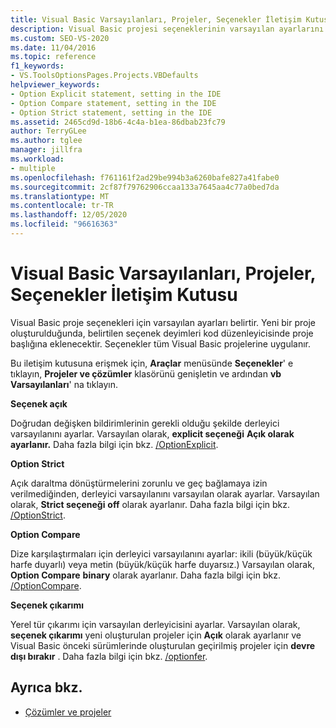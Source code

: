 ```yaml
---
title: Visual Basic Varsayılanları, Projeler, Seçenekler İletişim Kutusu
description: Visual Basic projesi seçeneklerinin varsayılan ayarlarını belirtmek için projeler ve Çözümler bölümündeki Visual Basic Varsayılanları sayfasını nasıl kullanacağınızı öğrenin.
ms.custom: SEO-VS-2020
ms.date: 11/04/2016
ms.topic: reference
f1_keywords:
- VS.ToolsOptionsPages.Projects.VBDefaults
helpviewer_keywords:
- Option Explicit statement, setting in the IDE
- Option Compare statement, setting in the IDE
- Option Strict statement, setting in the IDE
ms.assetid: 2465cd9d-18b6-4c4a-b1ea-86dbab23fc79
author: TerryGLee
ms.author: tglee
manager: jillfra
ms.workload:
- multiple
ms.openlocfilehash: f761161f2ad29be994b3a6260bafe827a41fabe0
ms.sourcegitcommit: 2cf87f79762906ccaa133a7645aa4c77a0bed7da
ms.translationtype: MT
ms.contentlocale: tr-TR
ms.lasthandoff: 12/05/2020
ms.locfileid: "96616363"
---
```

# <a name="visual-basic-defaults-projects-options-dialog-box"></a>Visual Basic Varsayılanları, Projeler, Seçenekler İletişim Kutusu
Visual Basic proje seçenekleri için varsayılan ayarları belirtir. Yeni bir proje oluşturulduğunda, belirtilen seçenek deyimleri kod düzenleyicisinde proje başlığına eklenecektir. Seçenekler tüm Visual Basic projelerine uygulanır.

Bu iletişim kutusuna erişmek için, **Araçlar** menüsünde **Seçenekler**' e tıklayın, **Projeler ve çözümler** klasörünü genişletin ve ardından **vb Varsayılanları**' na tıklayın.

 **Seçenek açık**

Doğrudan değişken bildirimlerinin gerekli olduğu şekilde derleyici varsayılanını ayarlar. Varsayılan olarak, **explicit seçeneği** **Açık olarak ayarlanır.** Daha fazla bilgi için bkz. [/OptionExplicit](/dotnet/visual-basic/reference/command-line-compiler/optionexplicit).

 **Option Strict**

Açık daraltma dönüştürmelerini zorunlu ve geç bağlamaya izin verilmediğinden, derleyici varsayılanını varsayılan olarak ayarlar. Varsayılan olarak, **Strict seçeneği** **off** olarak ayarlanır. Daha fazla bilgi için bkz. [/OptionStrict](/dotnet/visual-basic/reference/command-line-compiler/optionstrict).

 **Option Compare**

Dize karşılaştırmaları için derleyici varsayılanını ayarlar: ikili (büyük/küçük harfe duyarlı) veya metin (büyük/küçük harfe duyarsız.) Varsayılan olarak, **Option Compare** **binary** olarak ayarlanır. Daha fazla bilgi için bkz. [/OptionCompare](/dotnet/visual-basic/reference/command-line-compiler/optioncompare).

 **Seçenek çıkarımı**

Yerel tür çıkarımı için varsayılan derleyicisini ayarlar. Varsayılan olarak, **seçenek çıkarımı** yeni oluşturulan projeler için **Açık** olarak ayarlanır ve Visual Basic önceki sürümlerinde oluşturulan geçirilmiş projeler için **devre dışı bırakır** . Daha fazla bilgi için bkz. [/optionfer](/dotnet/visual-basic/reference/command-line-compiler/optioninfer).

## <a name="see-also"></a>Ayrıca bkz.

- [Çözümler ve projeler](../../ide/solutions-and-projects-in-visual-studio.md)
